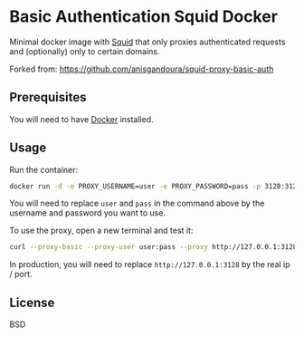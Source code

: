 
# Basic Authentication Squid Docker

Minimal docker image with [Squid] that only proxies authenticated requests and (optionally) only to certain domains.

Forked from: https://github.com/anisgandoura/squid-proxy-basic-auth

## Prerequisites

You will need to have [Docker] installed.

## Usage

Run the container:
```bash
docker run -d -e PROXY_USERNAME=user -e PROXY_PASSWORD=pass -p 3128:3128 ghcr.io/visa-overwatch/squid-proxy-basic-auth
```

You will need to replace ```user``` and ```pass``` in the command above by the username and password you want to use.

To use the proxy, open a new terminal and test it:

```bash
curl --proxy-basic --proxy-user user:pass --proxy http://127.0.0.1:3128 https://api.ipify.org
```

In production, you will need to replace ```http://127.0.0.1:3128``` by the real ip / port.

License
----

BSD

   [squid]: <http://www.squid-cache.org/>
   [docker]: <https://docs.docker.com/engine/install/>
